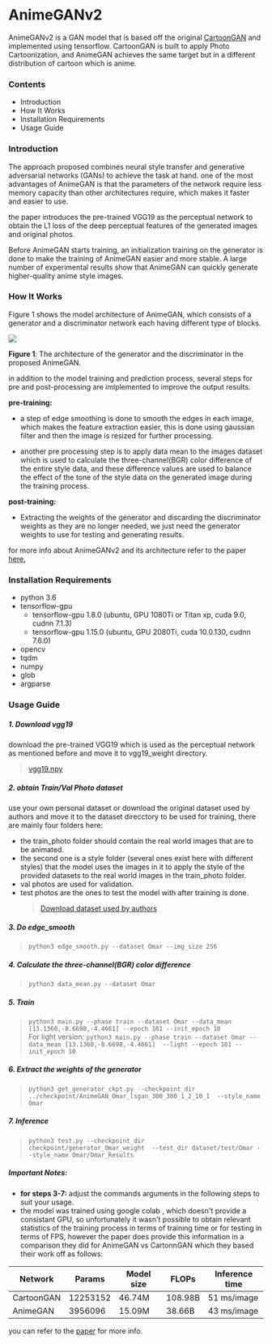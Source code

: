 
# AnimeGANv2
AnimeGANv2 is a GAN model that is based off the original [CartoonGAN](https://openaccess.thecvf.com/content_cvpr_2018/papers/Chen_CartoonGAN_Generative_Adversarial_CVPR_2018_paper.pdf) and implemented using tensorflow. CartoonGAN is built to apply Photo Cartoonization, and AnimeGAN achieves the same target but in a different distribution of cartoon which is anime.

### Contents
- Introduction
- How It Works
- Installation Requirements
- Usage Guide

### Introduction
The approach proposed combines neural style transfer and generative adversarial networks (GANs) to achieve the task at hand. one of the most advantages of AnimeGAN is that the parameters of the network require less memory capacity than other architectures require, which makes it faster and easier to use.

the paper introduces the pre-trained VGG19 as the perceptual network
to obtain the L1 loss of the deep perceptual features of the generated images and original photos.

Before AnimeGAN starts training, an initialization training on the generator is done to make the training of AnimeGAN easier and more stable. A large number of experimental results show that AnimeGAN can quickly generate higher-quality anime style images.

### How It Works

Figure 1 shows the model architecture of AnimeGAN, which consists of a generator and a discriminator network each having different type of blocks.


![](https://www.programmersought.com/images/99/06b5aed9294b5ea7597b2d4c730783f3.png)

**Figure 1**: The architecture of the generator and the discriminator in the proposed AnimeGAN.

in addition to the model training and prediction process, several steps for pre and post-processing are imlplemented to improve the output results.

**pre-training:**
- a step of edge smoothing is done to smooth the edges in each image, which makes the feature extraction easier, this is done using gaussian filter and then the image is resized for further processing.

- another pre processing step is to apply data mean to the images dataset which is used to calculate the three-channel(BGR) color difference of the entire style data, and these difference values are used to balance the effect of the tone of the style data on the generated image during the training process.

**post-training:**
- Extracting the weights of the generator and discarding the discriminator weights as they are no longer needed, we just need the generator weights to use for testing and generating results.

for more info about AnimeGANv2 and its architecture refer to the paper [here.](https://github.com/OmarM-Abdallah/Cartoonification-Task/blob/main/AnimeGANv2/AnimeGANANovelLightweightGAN.pdf)

### Installation Requirements

- python 3.6
- tensorflow-gpu
  - tensorflow-gpu 1.8.0 (ubuntu, GPU 1080Ti or Titan xp, cuda 9.0, cudnn 7.1.3)
  - tensorflow-gpu 1.15.0 (ubuntu, GPU 2080Ti, cuda 10.0.130, cudnn 7.6.0)
- opencv
- tqdm
- numpy
- glob
- argparse

### Usage Guide

##### 1. Download vgg19  

download the pre-trained VGG19 which is used as the perceptual network as mentioned before and move it to vgg19_weight directory.
  > [vgg19.npy](https://github.com/TachibanaYoshino/AnimeGAN/releases/tag/vgg16%2F19.npy) 

##### 2. obtain Train/Val Photo dataset 

use your own personal dataset or download the original dataset used by authors and move it to the dataset direcctory to be used for training, there are mainly four folders here: 
- the train_photo folder should contain the real world images that are to be animated.
- the second one is a style folder (several ones exist here with different styles) that the model uses the images in it to apply the style of the provided datasets to the real world images in the train_photo folder.
- val photos are used for validation.
- test photos are the ones to test the model with after training is done.
  > [Download dataset used by authors](https://github.com/TachibanaYoshino/AnimeGAN/releases/tag/dataset-1) 



##### 3. Do edge_smooth  
  > `python3 edge_smooth.py --dataset Omar --img_size 256`  
  
##### 4. Calculate the three-channel(BGR) color difference  
  >  `python3 data_mean.py --dataset Omar`  
  
##### 5. Train  
  >  `python3 main.py --phase train --dataset Omar --data_mean [13.1360,-8.6698,-4.4661] --epoch 101 --init_epoch 10`  
  >  For light version: `python3 main.py --phase train --dataset Omar --data_mean [13.1360,-8.6698,-4.4661]  --light --epoch 101 --init_epoch 10`  
  
##### 6. Extract the weights of the generator  
  >  `python3 get_generator_ckpt.py --checkpoint_dir  ../checkpoint/AnimeGAN_Omar_lsgan_300_300_1_2_10_1  --style_name Omar`  

##### 7. Inference      
  > `python3 test.py --checkpoint_dir  checkpoint/generator_Omar_weight  --test_dir dataset/test/Omar --style_name Omar/Omar_Results` 

##### Important Notes: 
- **for steps 3-7:** adjust the commands arguments in the following steps to suit your usage.
- the model was trained using google colab , which doesn't provide a consistant GPU, so unfortunately it wasn't possible to obtain relevant statistics of the training process in terms of training time or for testing in terms of FPS, however the paper does provide this information in a comparison they did for AnimeGAN vs CartonnGAN which they based their work off as follows:

| Network | Params | Model size | FLOPs | Inference time
| --- | --- | --- | --- | --- | 
|CartoonGAN | 12253152 | 46.74M | 108.98B | 51 ms/image
|AnimeGAN | 3956096 | 15.09M | 38.66B | 43 ms/image

you can refer to the [paper](https://github.com/OmarM-Abdallah/Cartoonification-Task/blob/main/AnimeGANv2/AnimeGANANovelLightweightGAN.pdf) for more info.
